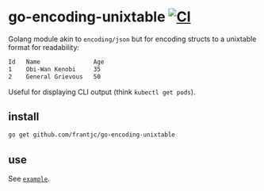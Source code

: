 # go-encoding-unixtable [![CI](https://github.com/frantjc/go-encoding-unixtable/actions/workflows/push.yml/badge.svg?branch=main&event=push)](https://github.com/frantjc/go-encoding-unixtable/actions)

Golang module akin to `encoding/json` but for encoding structs to a unixtable format for readability:

```sh
Id   Name               Age
1    Obi-Wan Kenobi     35
2    General Grievous   50
```

Useful for displaying CLI output (think `kubectl get pods`).

## install

```sh
go get github.com/frantjc/go-encoding-unixtable
```

## use

See [`example`](example).
